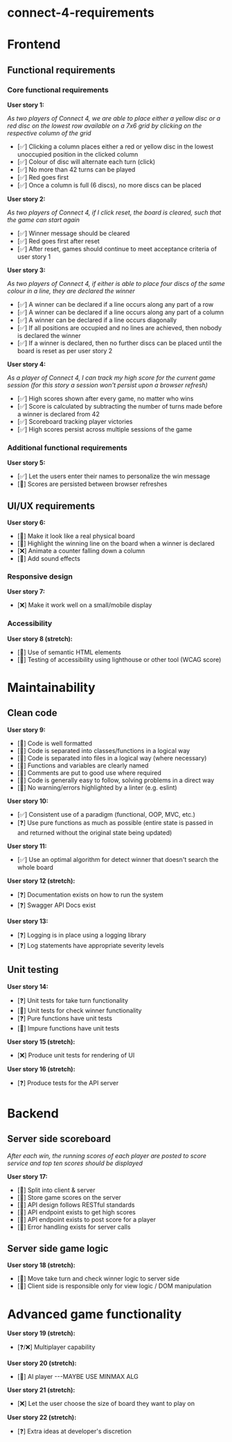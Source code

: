 # connect-4-requirements

# Frontend

## Functional requirements

### Core functional requirements

**User story 1:**

*As two players of Connect 4, we are able to place either a yellow disc or a red disc on the lowest row available on a 7x6 grid by clicking on the respective column of the grid*
- [✅] Clicking a column places either a red or yellow disc in the lowest unoccupied position in the clicked column
- [✅] Colour of disc will alternate each turn (click)
- [✅] No more than 42 turns can be played
- [✅] Red goes first
- [✅] Once a column is full (6 discs), no more discs can be placed

**User story 2:**

*As two players of Connect 4, if I click reset, the board is cleared, such that the game can start again*
- [✅] Winner message should be cleared
- [✅] Red goes first after reset
- [✅] After reset, games should continue to meet acceptance criteria of user story 1

**User story 3:**

*As two players of Connect 4, if either is able to place four discs of the same colour in a line, they are declared the winner*
- [✅] A winner can be declared if a line occurs along any part of a row
- [✅] A winner can be declared if a line occurs along any part of a column
- [✅] A winner can be declared if a line occurs diagonally
- [✅] If all positions are occupied and no lines are achieved, then nobody is declared the winner
- [✅] If a winner is declared, then no further discs can be placed until the board is reset as per user story 2
 
**User story 4:**

*As a player of Connect 4, I can track my high score for the current game session (for this story a session won't persist upon a browser refresh)*
- [✅] High scores shown after every game, no matter who wins
- [✅] Score is calculated by subtracting the number of turns made before a winner is declared from 42
- [✅] Scoreboard tracking player victories
- [✅] High scores persist across multiple sessions of the game

### Additional functional requirements

**User story 5:**
- [✅] Let the users enter their names to personalize the win message
- [🎯] Scores are persisted between browser refreshes

## UI/UX requirements

**User story 6:**
- [🎯] Make it look like a real physical board
- [🎯] Highlight the winning line on the board when a winner is declared
- [❌] Animate a counter falling down a column
- [🎯] Add sound effects

### Responsive design

**User story 7:**
- [❌] Make it work well on a small/mobile display

### Accessibility

**User story 8 (stretch):**
- [🎯] Use of semantic HTML elements
- [🎯] Testing of accessibility using lighthouse or other tool (WCAG score)

# Maintainability

## Clean code

**User story 9:**
- [🎯] Code is well formatted
- [🎯] Code is separated into classes/functions in a logical way
- [🎯] Code is separated into files in a logical way (where necessary)
- [🎯] Functions and variables are clearly named
- [🎯] Comments are put to good use where required
- [🎯] Code is generally easy to follow, solving problems in a direct way
- [🎯] No warning/errors highlighted by a linter (e.g. eslint)

**User story 10:**
- [✅] Consistent use of a paradigm (functional, OOP, MVC, etc.)
- [❓] Use pure functions as much as possible (entire state is passed in and returned without the original state being updated)

**User story 11:**
- [✅] Use an optimal algorithm for detect winner that doesn't search the whole board

**User story 12 (stretch):**
- [❓] Documentation exists on how to run the system
- [❓] Swagger API Docs exist

**User story 13:**
- [❓] Logging is in place using a logging library
- [❓] Log statements have appropriate severity levels

## Unit testing 

**User story 14:**
- [❓] Unit tests for take turn functionality
- [🎯] Unit tests for check winner functionality 
- [❓] Pure functions have unit tests
- [🎯] Impure functions have unit tests

**User story 15 (stretch):**
- [❌] Produce unit tests for rendering of UI

**User story 16 (stretch):**
- [❓] Produce tests for the API server

# Backend

## Server side scoreboard

*After each win, the running scores of each player are posted to score service and top ten scores should be displayed*

**User story 17:**
- [🎯] Split into client & server
- [🎯] Store game scores on the server
- [🎯] API design follows RESTful standards
- [🎯] API endpoint exists to get high scores
- [🎯] API endpoint exists to post score for a player
- [🎯] Error handling exists for server calls
  
## Server side game logic

**User story 18 (stretch):**
- [🎯] Move take turn and check winner logic to server side
- [🎯] Client side is responsible only for view logic / DOM manipulation

# Advanced game functionality 

**User story 19 (stretch):**
- [❓/❌] Multiplayer capability

**User story 20 (stretch):**
- [🎯] AI player ---MAYBE USE MINMAX ALG

**User story 21 (stretch):**
- [❌] Let the user choose the size of board they want to play on

**User story 22 (stretch):**
- [❓] Extra ideas at developer's discretion 
